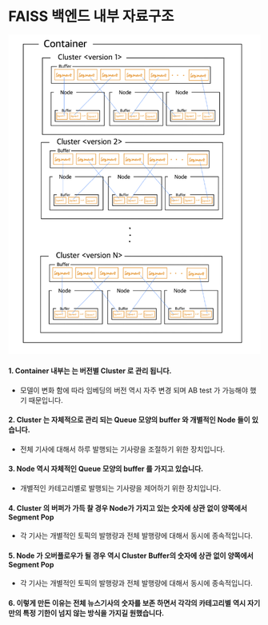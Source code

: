 # FAISS 백엔드 내부 자료구조
![FAISS 백엔드 내부 자료구조](img.png)
#### 1. Container 내부는 는 버전별 Cluster 로 관리 됩니다.
- 모델이 변화 함에 따라 임베딩의 버전 역시 자주 변경 되며 AB test 가 가능해야 했기 때문입니다.
#### 2. Cluster 는 자체적으로 관리 되는 Queue 모양의 buffer 와 개별적인 Node 들이 있습니다.
- 전체 기사에 대해서 하루 발행되는 기사량을 조절하기 위한 장치입니다.
#### 3. Node 역시 자체적인 Queue 모양의 buffer 를 가지고 있습니다.
- 개별적인 카테고리별로 발행되는 기사량을 제어하기 위한 장치입니다.
#### 4. Cluster 의 버퍼가 가득 찰 경우 Node가 가지고 있는 숫자에 상관 없이 양쪽에서 Segment Pop
- 각 기사는 개별적인 토픽의 발행량과 전체 발행량에 대해서 동시에 종속적입니다.
#### 5. Node 가 오버플로우가 될 경우 역시 Cluster Buffer의 숫자에 상관 없이 양쪽에서 Segment Pop
- 각 기사는 개별적인 토픽의 발행량과 전체 발행량에 대해서 동시에 종속적입니다.
#### 6. 이렇게 만든 이유는 전체 뉴스기사의 숫자를 보존 하면서 각각의 카테고리별 역시 자기만의 특정 기한이 넘지 않는 방식을 가지길 원했습니다.
